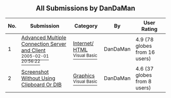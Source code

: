 ﻿<div align="center">

## All Submissions by DanDaMan

</div>

No.  | Submission | Category | By   | User Rating
---- | ---------- | -------- | ---- | -----------
1 | [Advanced Multiple Connection Server and Client<br /><sup>2005-02-01 20:56:22</sup>](https://github.com/Planet-Source-Code/dandaman-advanced-multiple-connection-server-and-client__1-58638) | [Internet/ HTML<br /><sup>Visual Basic</sup>](../ByCategory/internet-html__1-34.md) | DanDaMan | 4.9 (78 globes from 16 users)
2 | [Screenshot Without Using Clipboard Or DIB<br />](https://github.com/Planet-Source-Code/dandaman-screenshot-without-using-clipboard-or-dib__1-61855) | [Graphics<br /><sup>Visual Basic</sup>](../ByCategory/graphics__1-46.md) | DanDaMan | 4.6 (37 globes from 8 users)
